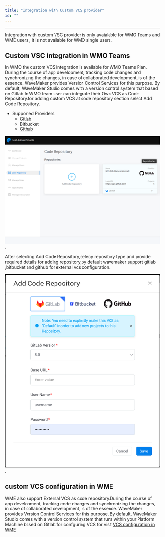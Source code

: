 ```yaml
---
title: "Integration with Custom VCS provider"
id: ""
---
```

---

Integration with custom VSC provider is only avaialable for WMO Teams and WME users , it is not available for WMO single users.

## Custom VSC integration in WMO Teams

In WMO the custom VCS integration is available for WMO Teams Plan. During the course of app development, tracking code changes and synchronizing the changes, in case of collaborated development, is of the essence. WaveMaker provides Version Control Services for this purpose. By default, WaveMaker Studio comes with a version control system that  based on Gitlab.In WMO team user can integrate their Own VCS as Code Repository.for adding custom VCS at code repository section select Add Code Repository.

- Supported Providers
  - [Gitlab](https://about.gitlab.com/)
  - [Bitbucket](https://bitbucket.org/product)
  - [Github](https://github.com/)

[![wmo vcs](/learn/assets/wmo-teams-vcs.png)](/learn/assets/wmo-teams-vcs.png).

After selecting Add Code Repository,selecy repository type and provide required details for adding repository,by default wavemaker support gitlab ,bitbucket and github for external vcs configuration.

[![wmo vcs configurations](/learn/assets/wmo-team-vcs-config.png)](/learn/assets/wmo-team-vcs-config.png).

## custom VCS configuration in WME

WME also support External VCS as code repository.During the course of app development, tracking code changes and synchronizing the changes, in case of collaborated development, is of the essence. WaveMaker provides Version Control Services for this purpose. By default, WaveMaker Studio comes with a version control system that runs within your Platform Machine based on Gitlab.for confguring VCS for visit [VCS configuration in WME](../../on-premise/configure/config-vcs.md)
